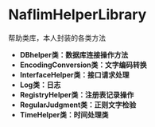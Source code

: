 # NaflimHelperLibrary
帮助类库，本人封装的各类方法

- **DBhelper类：数据库连接操作方法**
- **EncodingConversion类：文字编码转换**
- **InterfaceHelper类：接口请求处理**
- **Log类：日志**
- **RegistryHelper类：注册表记录操作**
- **RegularJudgment类：正则文字检验**
- **TimeHelper类：时间处理类**
